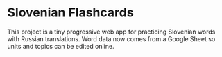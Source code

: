 # Slovenian Flashcards

This project is a tiny progressive web app for practicing Slovenian words with Russian translations. Word data now comes from a Google Sheet so units and topics can be edited online.
